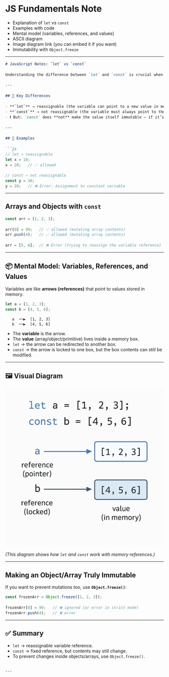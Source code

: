 # JS Fundamentals Note

* Explanation of `let` vs `const`
* Examples with code
* Mental model (variables, references, and values)
* ASCII diagram
* Image diagram link (you can embed it if you want)
* Immutability with `Object.freeze`



---

````md
# JavaScript Notes: `let` vs `const`

Understanding the difference between `let` and `const` is crucial when working with variables in JavaScript.  

---

## 🔑 Key Differences

- **`let`** → reassignable (the variable can point to a new value in memory).  
- **`const`** → not reassignable (the variable must always point to the same memory reference).  
- ❗ But: `const` does **not** make the value itself immutable — if it’s an object/array, its contents can still change.

---

## 📖 Examples

```js
// let → reassignable
let x = 10;
x = 20;   // ✅ allowed

// const → not reassignable
const y = 10;
y = 20;   // ❌ Error: Assignment to constant variable
````

---

## Arrays and Objects with `const`

```js
const arr = [1, 2, 3];

arr[0] = 99;   // ✅ allowed (mutating array contents)
arr.push(4);   // ✅ allowed (mutating array contents)

arr = [5, 6];  // ❌ Error (trying to reassign the variable reference)
```

---

## 📦 Mental Model: Variables, References, and Values

Variables are like **arrows (references)** that point to values stored in memory.

```js
let a = [1, 2, 3];
const b = [4, 5, 6];
```

```
   a  ──▶  [1, 2, 3]
   b  ──▶  [4, 5, 6]
```

* The **variable** is the arrow.
* The **value** (array/object/primitive) lives inside a memory box.
* `let` → the arrow can be redirected to another box.
* `const` → the arrow is locked to one box, but the box contents can still be modified.

---

## 🖼 Visual Diagram

![let vs const diagram](/refpointer.png)

*(This diagram shows how `let` and `const` work with memory references.)*

---

## Making an Object/Array Truly Immutable

If you want to prevent mutations too, use **`Object.freeze()`**:

```js
const frozenArr = Object.freeze([1, 2, 3]);

frozenArr[0] = 99;   // ❌ ignored (or error in strict mode)
frozenArr.push(4);   // ❌ error
```

---

## ✅ Summary

* `let` → reassignable variable reference.
* `const` → fixed reference, but contents may still change.
* To prevent changes inside objects/arrays, use `Object.freeze()`.

```

---

